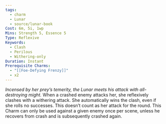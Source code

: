 ```yaml
---
tags:
  - charm
  - Lunar
  - source/lunar-book
Cost: 6m, 5i, 1wp
Mins: Strength 5, Essence 5
Type: Reflexive
Keywords:
  - Clash
  - Perilous
  - Withering-only
Duration: Instant
Prerequisite Charms:
  - "[[Foe-Defying Frenzy]]"
  - x2
---
```

*Incensed by her prey’s temerity, the Lunar meets his attack with all-destroying might.*
When a crashed enemy attacks her, she reflexively clashes with a withering attack. She automatically wins the clash, even if she rolls no successes. This doesn’t count as her attack for the round. This Charm can only be used against a given enemy once per scene, unless he recovers from crash and is subsequently crashed again.